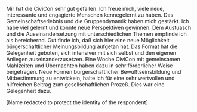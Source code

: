 Mir hat die CiviCon sehr gut gefallen.
Ich freue mich, viele neue, interessante und engagierte Menschen kennegelernt zu haben.
Das Gemeinschaftserlebnis und die Gruppendynamik haben mich gestärkt.
Ich habe viel gelernt und konnte neue Perspektiven gewinnen.
Dem Austuasch und die Auseinandersetzung mit unterschiedlichen Themen empfinde ich als bereichernd.
Gut finde ich, daß sich hier eine neue Möglichkeit bürgerschaftlicher Meinungsbildung aufgetan hat.
Das Format hat die Gelegenheit geboten, sich intensiver mit sich selbst und den eigenen Anliegen auseinanderzusetzen.
Eine Woche CiviCon mit gemeinsamen Mahlzeiten und Übernachten haben dazu in sehr förderlicher Weise beigetragen.
Neue Formen bürgerschaftlicher Bewußtseinsbildung und Mitbestimmung zu entwickeln, halte ich für eine sehr wertvollen und hilfreichen Beitrag zum gesellschaftlichen Prozeß.
Dies war eine Gelegenheit dazu.

[Name redacted to protect the identity of the respondent]